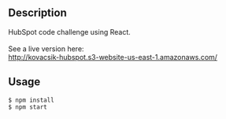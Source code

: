 ## Description

HubSpot code challenge using React.
<br><br>
See a live version here:
<br>
http://kovacsik-hubspot.s3-website-us-east-1.amazonaws.com/

## Usage

```
$ npm install
$ npm start
```
